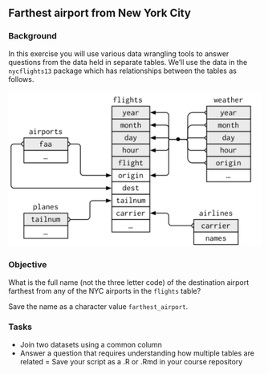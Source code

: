 ## Farthest airport from New York City
 
### Background
In this exercise you will use various data wrangling tools to answer questions from the data held in separate tables. We’ll use the data in the `nycflights13` package which has relationships between the tables as follows.

![](view.png)

### Objective

What is the full name (not the three letter code) of the destination airport farthest from any of the NYC airports in the `flights` table?

Save the name as a character value `farthest_airport`.

### Tasks

- Join two datasets using a common column
- Answer a question that requires understanding how multiple tables are related
= Save your script as a .R or .Rmd in your course repository
